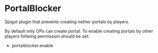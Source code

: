 # PortalBlocker
Spigot plugin that prevents creating nether portals by players.

By default only OPs can create portal. To enable creating portals by other players follwing permission should be set:

- portalblocker.enable
